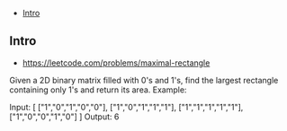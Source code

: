 - [Intro](#intro)

## Intro

- https://leetcode.com/problems/maximal-rectangle

Given a 2D binary matrix filled with 0's and 1's, find the largest rectangle containing only 1's and return its area.
Example:

Input:
[
  ["1","0","1","0","0"],
  ["1","0","1","1","1"],
  ["1","1","1","1","1"],
  ["1","0","0","1","0"]
]
Output: 6

